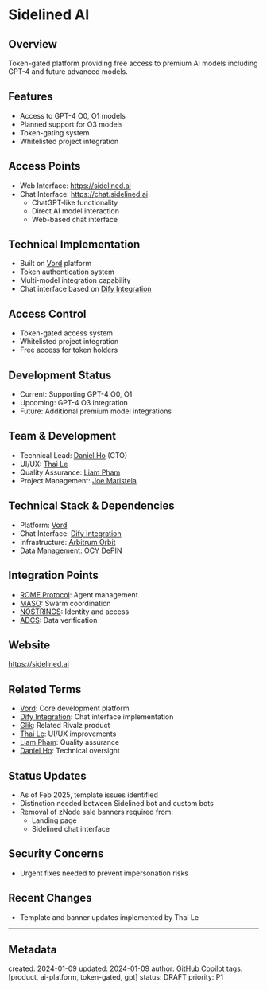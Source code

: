 # Sidelined AI

## Overview
Token-gated platform providing free access to premium AI models including GPT-4 and future advanced models.

## Features
- Access to GPT-4 O0, O1 models
- Planned support for O3 models
- Token-gating system
- Whitelisted project integration

## Access Points
- Web Interface: https://sidelined.ai
- Chat Interface: https://chat.sidelined.ai
  - ChatGPT-like functionality
  - Direct AI model interaction
  - Web-based chat interface

## Technical Implementation
- Built on [Vord](/NAMES_AND_TERMS/technologies/vord.md) platform
- Token authentication system
- Multi-model integration capability
- Chat interface based on [Dify Integration](/NAMES_AND_TERMS/technologies/dify-integration.md)

## Access Control
- Token-gated access system
- Whitelisted project integration
- Free access for token holders

## Development Status
- Current: Supporting GPT-4 O0, O1
- Upcoming: GPT-4 O3 integration
- Future: Additional premium model integrations

## Team & Development
- Technical Lead: [Daniel Ho](/NAMES_AND_TERMS/people/daniel-ho.md) (CTO)
- UI/UX: [Thai Le](/NAMES_AND_TERMS/people/thai-le.md)
- Quality Assurance: [Liam Pham](/NAMES_AND_TERMS/people/liam-pham.md)
- Project Management: [Joe Maristela](/NAMES_AND_TERMS/people/joe-maristela.md)

## Technical Stack & Dependencies
- Platform: [Vord](/NAMES_AND_TERMS/technologies/vord.md)
- Chat Interface: [Dify Integration](/NAMES_AND_TERMS/technologies/dify-integration.md)
- Infrastructure: [Arbitrum Orbit](/NAMES_AND_TERMS/technologies/arbitrum-orbit.md)
- Data Management: [OCY DePIN](/NAMES_AND_TERMS/technologies/ocy-depin.md)

## Integration Points
- [ROME Protocol](/NAMES_AND_TERMS/technologies/rome-protocol.md): Agent management
- [MASO](/NAMES_AND_TERMS/technologies/maso.md): Swarm coordination
- [NOSTRINGS](/NAMES_AND_TERMS/technologies/nostrings.md): Identity and access
- [ADCS](/NAMES_AND_TERMS/technologies/adcs.md): Data verification

## Website
https://sidelined.ai

## Related Terms
- [Vord](/NAMES_AND_TERMS/technologies/vord.md): Core development platform
- [Dify Integration](/NAMES_AND_TERMS/technologies/dify-integration.md): Chat interface implementation
- [Glik](/NAMES_AND_TERMS/products/glik.md): Related Rivalz product
- [Thai Le](/NAMES_AND_TERMS/people/thai-le.md): UI/UX improvements
- [Liam Pham](/NAMES_AND_TERMS/people/liam-pham.md): Quality assurance
- [Daniel Ho](/NAMES_AND_TERMS/people/daniel-ho.md): Technical oversight

## Status Updates
- As of Feb 2025, template issues identified
- Distinction needed between Sidelined bot and custom bots
- Removal of zNode sale banners required from:
  - Landing page
  - Sidelined chat interface

## Security Concerns
- Urgent fixes needed to prevent impersonation risks

## Recent Changes
- Template and banner updates implemented by Thai Le

---
## Metadata
created: 2024-01-09
updated: 2024-01-09
author: [GitHub Copilot](https://github.com/features/copilot)
tags: [product, ai-platform, token-gated, gpt]
status: DRAFT
priority: P1